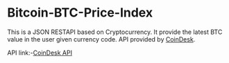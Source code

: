 # Bitcoin-BTC-Price-Index
This is a JSON RESTAPI based on Cryptocurrency. It provide the latest BTC value in the user given currency code. API provided by [CoinDesk](https://www.coindesk.com).

API link:-[CoinDesk API](https://www.coindesk.com/api)

